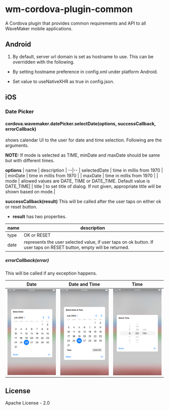 # wm-cordova-plugin-common

A Cordova plugin that provides common requirements and API to all WaveMaker mobile applications.

## Android

1. By default, server url domain is set as hostname to use. This can be overridden with the following.

- By setting hostname preference in config.xml under platform Android.

- Set value to useNativeXHR as true in config.json.

## iOS

### Date Picker
#### cordova.wavemaker.datePicker.selectDate(options, successCallback, errorCallback)
shows calendar UI to the user for date and time selection. Following are the arguments.

**NOTE:** If mode is selected as TIME, minDate and maxDate should be same but with different times.

**options**
| name | description |
--|--
| selectedDate | time in millis from 1970 |
| minDate | time in millis from 1970 |
| maxDate | time in millis from 1970 |
| mode | allowed values are DATE, TIME or DATE_TIME. Default value is DATE_TIME|
| title | to set title of dialog. If not given, appropriate title will be shown based on mode.|

**successCallback(result)**
This will be called after the user taps on either ok or reset button.
- **result** has two properties.

| name | description |
--|--
| type | OK or RESET |
| date | represents the user selected value, if user taps on ok button. If user taps on RESET button, empty will be returned.|
	
##### errorCallback(error)
This will be called if any exception happens.

| Date | Date and Time | Time |
--|--|--
| <img src="assets/datePicker/date.png" width="200px"> | <img src="assets/datePicker/date_time.png" width="200px"> | <img src="assets/datePicker/time.png" width="200px"> |
  

## License

Apache License - 2.0